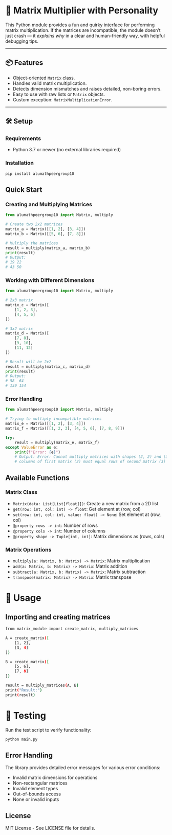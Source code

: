 # 🤖 Matrix Multiplier with Personality

This Python module provides a fun and quirky interface for performing matrix multiplication. If the matrices are incompatible, the module doesn’t just crash — it *explains why* in a clear and human-friendly way, with helpful debugging tips.

---

## 📦 Features

- Object-oriented `Matrix` class.
- Handles valid matrix multiplication.
- Detects dimension mismatches and raises detailed, non-boring errors.
- Easy to use with raw lists or `Matrix` objects.
- Custom exception: `MatrixMultiplicationError`.

---

## 🛠️ Setup

### Requirements
- Python 3.7 or newer (no external libraries required)

### Installation


```bash
pip install alumathpeergroup10
```

## Quick Start

### Creating and Multiplying Matrices

```python
from alumathpeergroup10 import Matrix, multiply

# Create two 2x2 matrices
matrix_a = Matrix([[1, 2], [3, 4]])
matrix_b = Matrix([[5, 6], [7, 8]])

# Multiply the matrices
result = multiply(matrix_a, matrix_b)
print(result)
# Output:
# 19 22
# 43 50
```

### Working with Different Dimensions

```python
from alumathpeergroup10 import Matrix, multiply

# 2x3 matrix
matrix_c = Matrix([
    [1, 2, 3],
    [4, 5, 6]
])

# 3x2 matrix
matrix_d = Matrix([
    [7, 8],
    [9, 10],
    [11, 12]
])

# Result will be 2x2
result = multiply(matrix_c, matrix_d)
print(result)
# Output:
# 58  64
# 139 154
```

### Error Handling

```python
from alumathpeergroup10 import Matrix, multiply

# Trying to multiply incompatible matrices
matrix_e = Matrix([[1, 2], [3, 4]])
matrix_f = Matrix([[1, 2, 3], [4, 5, 6], [7, 8, 9]])

try:
    result = multiply(matrix_e, matrix_f)
except ValueError as e:
    print(f"Error: {e}")
    # Output: Error: Cannot multiply matrices with shapes (2, 2) and (3, 3): 
    # columns of first matrix (2) must equal rows of second matrix (3)
```

## Available Functions

### Matrix Class
- `Matrix(data: List[List[float]])`: Create a new matrix from a 2D list
- `get(row: int, col: int) -> float`: Get element at (row, col)
- `set(row: int, col: int, value: float) -> None`: Set element at (row, col)
- `@property rows -> int`: Number of rows
- `@property cols -> int`: Number of columns
- `@property shape -> Tuple[int, int]`: Matrix dimensions as (rows, cols)

### Matrix Operations
- `multiply(a: Matrix, b: Matrix) -> Matrix`: Matrix multiplication
- `add(a: Matrix, b: Matrix) -> Matrix`: Matrix addition
- `subtract(a: Matrix, b: Matrix) -> Matrix`: Matrix subtraction
- `transpose(matrix: Matrix) -> Matrix`: Matrix transpose


# 🚀 Usage
## Importing and creating matrices

```bash
from matrix_module import create_matrix, multiply_matrices

A = create_matrix([
    [1, 2],
    [3, 4]
])

B = create_matrix([
    [5, 6],
    [7, 8]
])

result = multiply_matrices(A, B)
print("Result:")
print(result)
```

# 🧪 Testing
Run the test script to verify functionality:

```bash
python main.py
```
## Error Handling

The library provides detailed error messages for various error conditions:
- Invalid matrix dimensions for operations
- Non-rectangular matrices
- Invalid element types
- Out-of-bounds access
- None or invalid inputs

## License

MIT License - See LICENSE file for details.